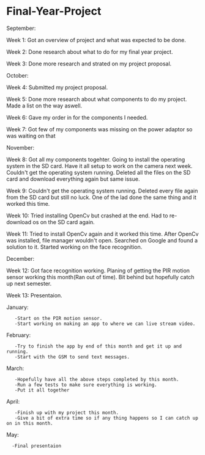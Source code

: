 # Final-Year-Project
September:

Week 1: Got an overview of project and what was expected to be done. 

Week 2: Done research about what to do for my final year project.

Week 3: Done more research and strated on my project proposal.

October:

Week 4: Submitted my project proposal.

Week 5: Done more research about what components to do my project.
        Made a list on the way aswell.
        
Week 6: Gave my order in for the components I needed.

Week 7: Got few of my components was missing on the power adaptor so was waiting on that

November:

Week 8: Got all my components togehter.
        Going to install the operating system in the SD card.
        Have it all setup to work on the camera next week. 
        Couldn't get the operating system running.
        Deleted all the files on the SD card and download everything again but same issue.

Week 9: Couldn't get the operating system running.
        Deleted every file again from the SD card but still no luck.
        One of the lad done the same thing and it worked this time.
    
Week 10: Tried installing OpenCv but crashed at the end.
         Had to re-download os on the SD card again.

Week 11: Tried to install OpenCv again and it worked this time.
         After OpenCv was installed, file manager wouldn't open.
         Searched on Google and found a solution to it.
         Started working on the face recognition.
         
December:

Week 12: Got face recognition working.
         Planing of getting the PIR motion sensor working this month(Ran out of time).
         Bit behind but hopefully catch up next semester.

Week 13: Presentaion.

January:

       -Start on the PIR motion sensor.
       -Start working on making an app to where we can live stream video.
       
February:

       -Try to finish the app by end of this month and get it up and running.
       -Start with the GSM to send text messages.

March: 

       -Hopefully have all the above steps completed by this month.
       -Run a few tests to make sure everything is working.
       -Put it all together
       
April:

       -Finish up with my project this month.
       -Give a bit of extra time so if any thing happens so I can catch up on in this month.
       
May:
        
      -Final presentaion
        
  
     
       
